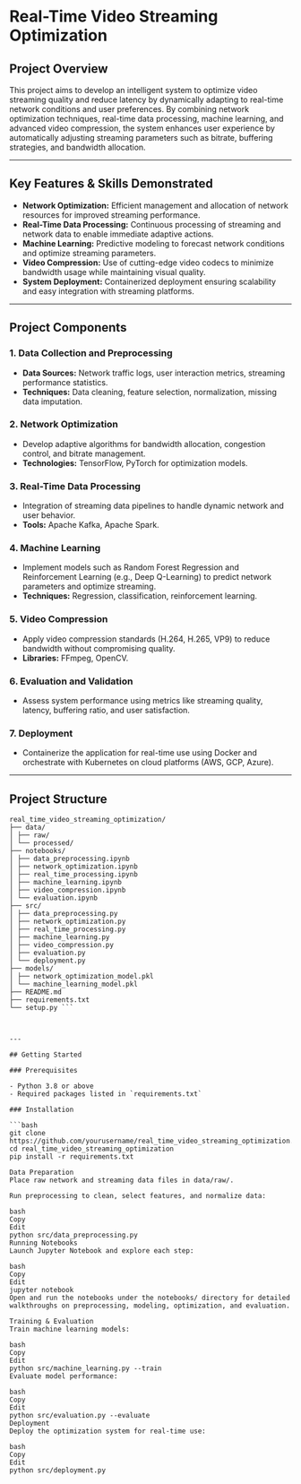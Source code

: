 # Real-Time Video Streaming Optimization

## Project Overview

This project aims to develop an intelligent system to optimize video streaming quality and reduce latency by dynamically adapting to real-time network conditions and user preferences. By combining network optimization techniques, real-time data processing, machine learning, and advanced video compression, the system enhances user experience by automatically adjusting streaming parameters such as bitrate, buffering strategies, and bandwidth allocation.

---

## Key Features & Skills Demonstrated

- **Network Optimization:** Efficient management and allocation of network resources for improved streaming performance.
- **Real-Time Data Processing:** Continuous processing of streaming and network data to enable immediate adaptive actions.
- **Machine Learning:** Predictive modeling to forecast network conditions and optimize streaming parameters.
- **Video Compression:** Use of cutting-edge video codecs to minimize bandwidth usage while maintaining visual quality.
- **System Deployment:** Containerized deployment ensuring scalability and easy integration with streaming platforms.

---

## Project Components

### 1. Data Collection and Preprocessing
- **Data Sources:** Network traffic logs, user interaction metrics, streaming performance statistics.
- **Techniques:** Data cleaning, feature selection, normalization, missing data imputation.

### 2. Network Optimization
- Develop adaptive algorithms for bandwidth allocation, congestion control, and bitrate management.
- **Technologies:** TensorFlow, PyTorch for optimization models.

### 3. Real-Time Data Processing
- Integration of streaming data pipelines to handle dynamic network and user behavior.
- **Tools:** Apache Kafka, Apache Spark.

### 4. Machine Learning
- Implement models such as Random Forest Regression and Reinforcement Learning (e.g., Deep Q-Learning) to predict network parameters and optimize streaming.
- **Techniques:** Regression, classification, reinforcement learning.

### 5. Video Compression
- Apply video compression standards (H.264, H.265, VP9) to reduce bandwidth without compromising quality.
- **Libraries:** FFmpeg, OpenCV.

### 6. Evaluation and Validation
- Assess system performance using metrics like streaming quality, latency, buffering ratio, and user satisfaction.

### 7. Deployment
- Containerize the application for real-time use using Docker and orchestrate with Kubernetes on cloud platforms (AWS, GCP, Azure).

---

## Project Structure
```
real_time_video_streaming_optimization/
├── data/
│ ├── raw/
│ └── processed/
├── notebooks/
│ ├── data_preprocessing.ipynb
│ ├── network_optimization.ipynb
│ ├── real_time_processing.ipynb
│ ├── machine_learning.ipynb
│ ├── video_compression.ipynb
│ └── evaluation.ipynb
├── src/
│ ├── data_preprocessing.py
│ ├── network_optimization.py
│ ├── real_time_processing.py
│ ├── machine_learning.py
│ ├── video_compression.py
│ ├── evaluation.py
│ └── deployment.py
├── models/
│ ├── network_optimization_model.pkl
│ └── machine_learning_model.pkl
├── README.md
├── requirements.txt
└── setup.py ```



---

## Getting Started

### Prerequisites

- Python 3.8 or above  
- Required packages listed in `requirements.txt`

### Installation

```bash
git clone https://github.com/yourusername/real_time_video_streaming_optimization.git
cd real_time_video_streaming_optimization
pip install -r requirements.txt

Data Preparation
Place raw network and streaming data files in data/raw/.

Run preprocessing to clean, select features, and normalize data:

bash
Copy
Edit
python src/data_preprocessing.py
Running Notebooks
Launch Jupyter Notebook and explore each step:

bash
Copy
Edit
jupyter notebook
Open and run the notebooks under the notebooks/ directory for detailed walkthroughs on preprocessing, modeling, optimization, and evaluation.

Training & Evaluation
Train machine learning models:

bash
Copy
Edit
python src/machine_learning.py --train
Evaluate model performance:

bash
Copy
Edit
python src/evaluation.py --evaluate
Deployment
Deploy the optimization system for real-time use:

bash
Copy
Edit
python src/deployment.py